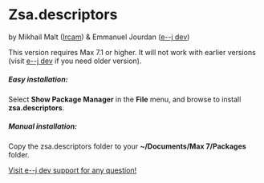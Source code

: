 # Zsa.descriptors
by Mikhail Malt ([Ircam](http://www.ircam.fr)) & Emmanuel Jourdan ([e--j dev](http://www.e--j.com))

This version requires Max 7.1 or higher. It will not work with earlier versions (visit [e--j dev](http://www.e--j.com) if you need older version).


##### Easy installation:
Select **Show Package Manager** in the **File** menu, and browse to install **zsa.descriptors**.

##### Manual installation:
Copy the zsa.descriptors folder to your **~/Documents/Max 7/Packages** folder.


[Visit e--j dev support for any question!](http://support.e--j.com)